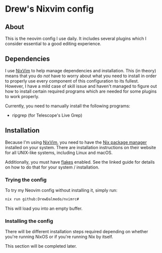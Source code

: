 # Drew's Nixvim config

## About

This is the neovim config I use daily. It includes several plugins which I consider essential to a good editing experience.

## Dependencies

I use [NixVim](https://github.com/nix-community/nixvim) to help manage dependencies and installation. This (in theory) means that you do *not* have to worry about what you need to install in order to properly use every component of this configuration to its fullest. However, I have a mild case of skill issue and haven't managed to figure out how to install certain required programs which are needed for some plugins to work properly.

Currently, you need to manually install the following programs:

- ripgrep (for Telescope's Live Grep)

## Installation

Because I'm using [NixVim](https://github.com/nix-community/nixvim), you need to have the [Nix package manager](https://nixos.org/) installed on your system. There are installation instructions on their website for all UNIX-like systems, including Linux and macOS.

Additionally, you must have [flakes](https://wiki.nixos.org/wiki/Flakes) enabled. See the linked guide for details on how to do that for your system / installation.

### Trying the config 

To try my Neovim config without installing it, simply run: 
```bash
nix run github:DrewDalmedo/nvimrc# 
```
This will load you into an empty buffer.

### Installing the config

There will be different installation steps required depending on whether you're running NixOS or if you're running Nix by itself.

This section will be completed later.
